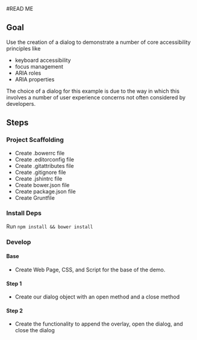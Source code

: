 #READ ME

## Goal
Use the creation of a dialog to demonstrate a number of core accessibility principles like
* keyboard accessibility
* focus management
* ARIA roles
* ARIA properties

The choice of a dialog for this example is due to the way in which this involves a number of user experience concerns not often considered by developers.

## Steps

### Project Scaffolding

* Create .bowerrc file
* Create .editorconfig file
* Create .gitattributes file
* Create .gitignore file
* Create .jshintrc file
* Create bower.json file
* Create package.json file
* Create Gruntfile

### Install Deps

Run `npm install && bower install`

### Develop

#### Base
* Create Web Page, CSS, and Script for the base of the demo.

#### Step 1
* Create our dialog object with an open method and a close method

#### Step 2
* Create the functionality to append the overlay, open the dialog, and close the dialog



